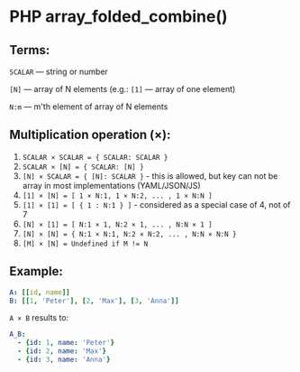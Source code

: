 # PHP array_folded_combine()

## Terms:

`SCALAR` — string or number

`[N]` — array of N elements (e.g.: `[1]` — array of one element)

`N:m` — m'th element of array of N elements

## Multiplication operation (×):

1. `SCALAR × SCALAR = { SCALAR: SCALAR }`
2. `SCALAR × [N] = { SCALAR: [N] }`
3. `[N] × SCALAR = { [N]: SCALAR }` - this is allowed, but key can not be array in most implementations (YAML/JSON/JS)
4. `[1] × [N] = [ 1 × N:1, 1 × N:2, ... , 1 × N:N ]`
5. `[1] × [1] = [ { 1 : N:1 } ]` - considered as a special case of 4, not of 7
6. `[N] × [1] = [ N:1 × 1, N:2 × 1, ... , N:N × 1 ]`
7. `[N] × [N] = { N:1 × N:1, N:2 × N:2, ... , N:N × N:N }`
8. `[M] × [N] = Undefined if M != N`

## Example:

```yaml
A: [[id, name]]
B: [[1, 'Peter'], [2, 'Max'], [3, 'Anna']]
```

`A × B` results to:

```yaml
A_B:
  - {id: 1, name: 'Peter'}
  - {id: 2, name: 'Max'}
  - {id: 3, name: 'Anna'}
```







